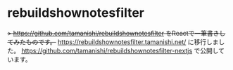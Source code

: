 # rebuildshownotesfilter

~~> https://github.com/tamanishi/rebuildshownotesfilter をReactで一筆書きしてみたものです。~~
https://rebuildshownotesfilter.tamanishi.net/ に移行しました。
https://github.com/tamanishi/rebuildshownotesfilter-nextjs で公開しています。
